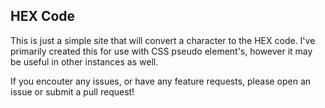 HEX Code
---

This is just a simple site that will convert a character to the HEX code. I've primarily created this for use with CSS pseudo element's, however it may be useful in other instances as well.

If you encouter any issues, or have any feature requests, please open an issue or submit a pull request!
